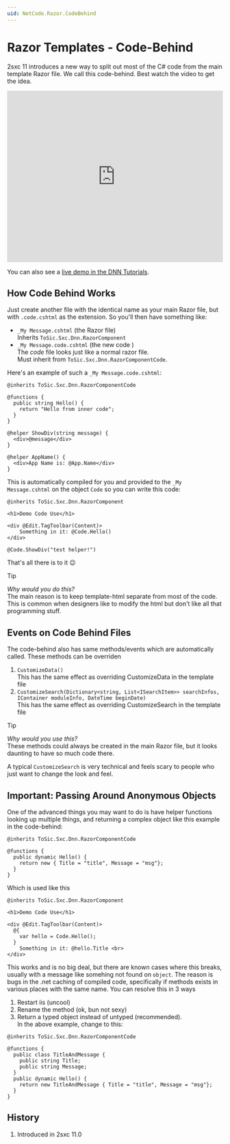 ```yaml
---
uid: NetCode.Razor.CodeBehind
---
```


# Razor Templates - Code-Behind

2sxc 11 introduces a new way to split out most of the C# code from the main template Razor file. We call this code-behind. Best watch the video to get the idea. 

<iframe width="100%" height="400" src="https://www.youtube.com/embed/wIa23gy26js" frameborder="0" allow="accelerometer; autoplay; encrypted-media; gyroscope; picture-in-picture" allowfullscreen></iframe>

You can also see a [live demo in the DNN Tutorials](https://2sxc.org/dnn-tutorials/en/razor/reuse410/page). 

## How Code Behind Works

Just create another file with the identical name as your main Razor file, but with `.code.cshtml` as the extension. So you'll then have something like:

* `_My Message.cshtml` (the Razor file)  
    Inherits `ToSic.Sxc.Dnn.RazorComponent`
* `_My Message.code.cshtml` (the new code )  
    The _code_ file looks just like a normal razor file.  
    Must inherit from `ToSic.Sxc.Dnn.RazorComponentCode`. 

Here's an example of such a `_My Message.code.cshtml`: 


```razor
@inherits ToSic.Sxc.Dnn.RazorComponentCode

@functions {
  public string Hello() {
    return "Hello from inner code";
  }
}

@helper ShowDiv(string message) {
  <div>@message</div>
}

@helper AppName() {
  <div>App Name is: @App.Name</div>
}
```

This is automatically compiled for you and provided to the `_My Message.cshtml` on the object `Code` so you can write this code: 


```razor
@inherits ToSic.Sxc.Dnn.RazorComponent

<h1>Demo Code Use</h1>

<div @Edit.TagToolbar(Content)>
    Something in it: @Code.Hello()
</div>

@Code.ShowDiv("test helper!")
```

That's all there is to it 😉

> [!TIP]
> _Why would you do this?_  
> The main reason is to keep template-html separate from most of the code. 
> This is common when designers like to modify the html but don't like all that programming stuff. 

## Events on Code Behind Files

The code-behind also has same methods/events which are automatically called. These methods can be overriden

1. `CustomizeData()`  
  This has the same effect as overriding CustomizeData in the template file
1. `CustomizeSearch(Dictionary<string, List<ISearchItem>> searchInfos, IContainer moduleInfo,
            DateTime beginDate)`  
              This has the same effect as overriding CustomizeSearch in the template file


> [!TIP]
> _Why would you use this?_  
> These methods could always be created in the main Razor file, but it looks daunting to have so much code there.
> 
> A typical `CustomizeSearch` is very technical and feels scary to people who just want to change the look and feel. 



## Important: Passing Around Anonymous Objects

One of the advanced things you may want to do is have helper functions looking up multiple things, and returning a complex object like this example in the code-behind:

```razor
@inherits ToSic.Sxc.Dnn.RazorComponentCode

@functions {
  public dynamic Hello() {
    return new { Title = "title", Message = "msg"};
  }
}
```

Which is used like this

```razor
@inherits ToSic.Sxc.Dnn.RazorComponent

<h1>Demo Code Use</h1>

<div @Edit.TagToolbar(Content)>
  @{
    var hello = Code.Hello();
  }
    Something in it: @hello.Title <br>
</div>
```

This works and is no big deal, but there are known cases where this breaks, usually with a message like somehing not found on `object`. The reason is bugs in the .net caching of compiled code, specifically if methods exists in various places with the same name. You can resolve this in 3 ways

1. Restart iis (uncool)
1. Rename the method (ok, bun not sexy)
1. Return a typed object instead of untyped (recommended).  
    In the above example, change to this:

```razor
@inherits ToSic.Sxc.Dnn.RazorComponentCode

@functions {
  public class TitleAndMessage {
    public string Title;
    public string Message;
  }
  public dynamic Hello() {
    return new TitleAndMessage { Title = "title", Message = "msg"};
  }
}
```

## History

1. Introduced in 2sxc 11.0